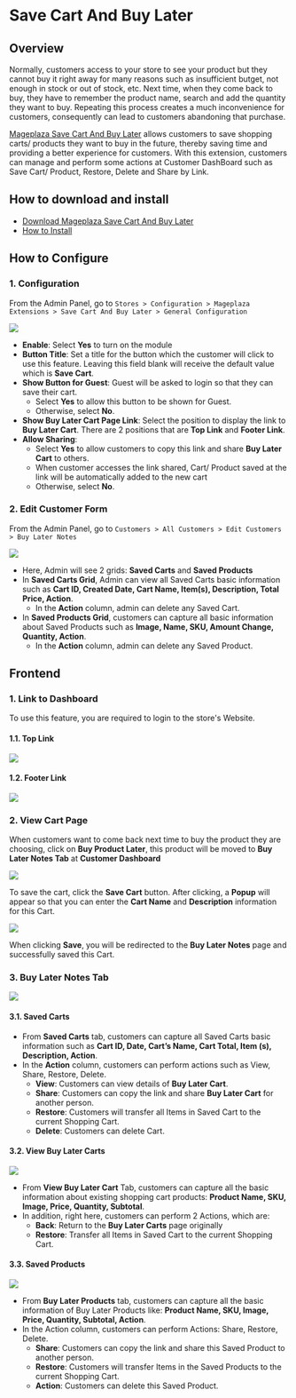 # Save Cart And Buy Later

## Overview

Normally, customers access to your store to see your product but they cannot buy it right away for many reasons such as insufficient butget, not enough in stock or out of stock, etc. Next time, when they come back to buy, they have to remember the product name, search and add the quantity they want to buy. Repeating this process creates a much inconvenience for customers, consequently can lead to customers abandoning that purchase. 

[Mageplaza Save Cart And Buy Later](https://www.mageplaza.com/magento-2-save-cart-and-buy-later/) allows customers to save shopping carts/ products they want to buy in the future, thereby saving time and providing a better experience for customers. With this extension, customers can manage and perform some actions at Customer DashBoard such as Save Cart/ Product, Restore, Delete and Share by Link.

## How to download and install

- [Download Mageplaza Save Cart And Buy Later](https://www.mageplaza.com/magento-2-save-cart-and-buy-later/)
- [How to Install](https://www.mageplaza.com/install-magento-2-extension/)



## How to Configure

### 1. Configuration

From the Admin Panel, go to `Stores > Configuration > Mageplaza Extensions > Save Cart And Buy Later > General Configuration`

![](https://i.imgur.com/X6OBWMc.png)


- **Enable**: Select **Yes** to turn on the module
- **Button Title**: Set a title for the button which the customer will click to use this feature. Leaving this field blank will receive the default value which is **Save Cart**.
- **Show Button for Guest**: Guest will be asked to login so that they can save their cart. 
  - Select **Yes** to allow this button to be shown for Guest.
  - Otherwise, select **No**.
- **Show Buy Later Cart Page Link**: Select the position to display the link to **Buy Later Cart**. There are 2 positions that are **Top Link** and **Footer Link**.
- **Allow Sharing**:
  - Select **Yes** to allow customers to copy this link and share **Buy Later Cart** to others.
  - When customer accesses the link shared, Cart/ Product saved at the link will be automatically added to the new cart
  - Otherwise, select **No**.

### 2. Edit Customer Form

From the Admin Panel, go to `Customers > All Customers > Edit Customers > Buy Later Notes`

![](https://i.imgur.com/gBfiwFH.png)

- Here, Admin will see 2 grids: **Saved Carts** and **Saved Products**
- In **Saved Carts Grid**, Admin can view all Saved Carts basic information such as **Cart ID, Created Date, Cart Name, Item(s), Description, Total Price, Action**.
  - In the **Action** column, admin can delete any Saved Cart.
- In **Saved Products Grid**, customers can capture all basic information about Saved Products such as **Image, Name, SKU, Amount Change, Quantity, Action**.
  - In the **Action** column, admin can delete any Saved Product.


## Frontend

### 1. Link to Dashboard

To use this feature, you are required to login to the store's Website.

#### 1.1. Top Link

![](https://i.imgur.com/EmiXK2n.png)

#### 1.2. Footer Link

![](https://i.imgur.com/yTHzaZK.png)


### 2. View Cart Page

When customers want to come back next time to buy the product they are choosing, click on **Buy Product Later**, this product will be moved to **Buy Later Notes Tab** at **Customer Dashboard**

![](https://i.imgur.com/Rv7IMWO.png)

To save the cart, click the **Save Cart** button. After clicking, a **Popup** will appear so that you can enter the **Cart Name** and **Description** information for this Cart.

![](https://i.imgur.com/8B6LLwd.png)

When clicking **Save**, you will be redirected to the **Buy Later Notes** page and successfully saved this Cart.

### 3. Buy Later Notes Tab

![](https://i.imgur.com/nzwzlmp.png)

#### 3.1. Saved Carts

- From **Saved Carts** tab, customers can capture all Saved Carts basic information such as **Cart ID, Date, Cart’s Name, Cart Total, Item (s), Description, Action**.
- In the **Action** column, customers can perform actions such as View, Share, Restore, Delete.
  - **View**: Customers can view details of **Buy Later Cart**.
  - **Share**: Customers can copy the link and share **Buy Later Cart** for another person.
  - **Restore**: Customers will transfer all Items in Saved Cart to the current Shopping Cart.
  - **Delete**: Customers can delete Cart.


#### 3.2. View Buy Later Carts

![](https://i.imgur.com/s9IHqXP.png)

- From **View Buy Later Cart** Tab, customers can capture all the basic information about existing shopping cart products: **Product Name, SKU, Image, Price, Quantity, Subtotal**.
- In addition, right here, customers can perform 2 Actions, which are:
  - **Back**: Return to the **Buy Later Carts** page originally
  - **Restore**: Transfer all Items in Saved Cart to the current Shopping Cart.

#### 3.3. Saved Products

![](https://i.imgur.com/iEjEygp.png)

- From **Buy Later Products** tab, customers can capture all the basic information of Buy Later Products like: **Product Name, SKU, Image, Price, Quantity, Subtotal, Action**.
- In the Action column, customers can perform Actions: Share, Restore, Delete.
  - **Share**: Customers can copy the link and share this Saved Product to another person.
  - **Restore**: Customers will transfer Items in the Saved Products to the current Shopping Cart.
  - **Action**: Customers can delete this Saved Product.
